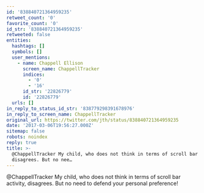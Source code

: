 ```yaml
---
id: '838840721364959235'
retweet_count: '0'
favorite_count: '0'
id_str: '838840721364959235'
retweeted: false
entities:
  hashtags: []
  symbols: []
  user_mentions:
    - name: Chappell Ellison
      screen_name: ChappellTracker
      indices:
        - '0'
        - '16'
      id_str: '22826779'
      id: '22826779'
  urls: []
in_reply_to_status_id_str: '838779298391678976'
in_reply_to_screen_name: ChappellTracker
original_url: https://twitter.com/jth/status/838840721364959235
date: '2017-03-06T19:56:27.000Z'
sitemap: false
robots: noindex
reply: true
title: >-
  @ChappellTracker My child, who does not think in terms of scroll bar activity,
  disagrees. But no nee…
---
```


@ChappellTracker My child, who does not think in terms of scroll bar activity, disagrees. But no need to defend your personal preference!
